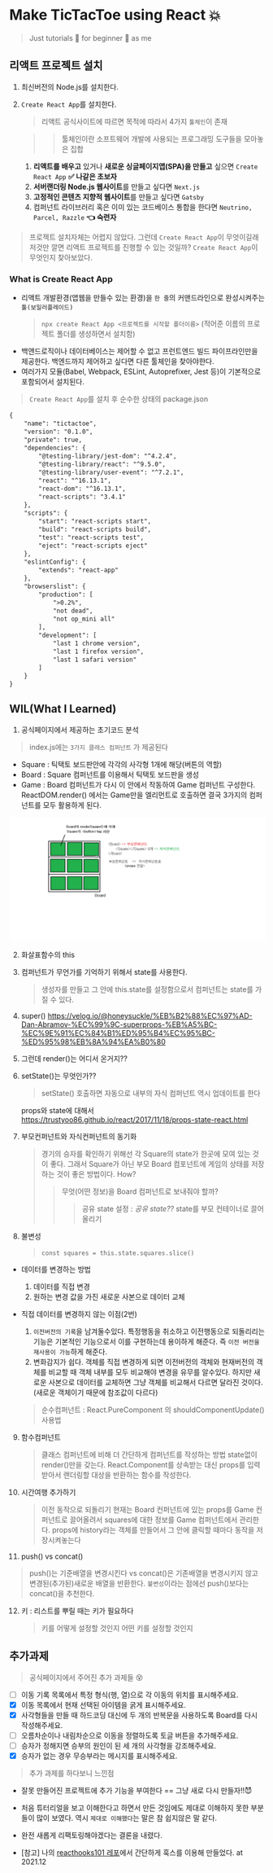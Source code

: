 # Make TicTacToe using React 💥

> Just tutorials 💨 for beginner 👶 as me

## 리액트 프로젝트 설치

1. 최신버전의 Node.js를 설치한다.
2. `Create React App`를 설치한다.

   > 리액트 공식사이트에 따르면 목적에 따라서 4가지 `툴체인`이 존재

   > > 툴체인이란 소프트웨어 개발에 사용되는 프로그래밍 도구들을 모아놓은 집합

   1. **리액트를 배우고** 있거나 **새로운 싱글페이지앱(SPA)을 만들고** 싶으면 `Create React App` **✅ 나같은 초보자**
   2. **서버랜더링 Node.js 웹사이트**를 만들고 싶다면 `Next.js`
   3. **고정적인 콘텐츠 지향적 웹사이트**를 만들고 싶다면 `Gatsby`
   4. 컴퍼넌트 라이브러리 혹은 이미 있는 코드베이스 통합을 한다면 `Neutrino, Parcel, Razzle` **👈 숙련자**

> 프로젝트 설치자체는 어렵지 않았다. 그런데 `Create React App`이 무엇이길래 저것만 깔면 리액트 프로젝트를 진행할 수 있는 것일까? `Create React App`이 무엇인지 찾아보았다.

### What is Create React App

- 리액트 개발환경(앱웹을 만들수 있는 환경)을 `한 줄`의 커맨드라인으로 완성시켜주는 `툴(보일러플레이드)`
  > `npx create React App <프로젝트를 시작할 폴더이름>` (적어준 이름의 프로젝트 폴더를 생성하면서 설치함)
- 백앤드로직이나 데이터베이스는 제어할 수 없고 프런트엔드 빌드 파이프라인만을 제공한다. 백엔드까지 제어하고 싶다면 다른 툴체인을 찾아야한다.
- 여러가지 모듈(Babel, Webpack, ESLint, Autoprefixer, Jest 등)이 기본적으로 포함되어서 설치된다.

> `Create React App`를 설치 후 순수한 상태의 package.json

```
{
    "name": "tictactoe",
    "version": "0.1.0",
    "private": true,
    "dependencies": {
        "@testing-library/jest-dom": "^4.2.4",
        "@testing-library/react": "^9.5.0",
        "@testing-library/user-event": "^7.2.1",
        "react": "^16.13.1",
        "react-dom": "^16.13.1",
        "react-scripts": "3.4.1"
    },
    "scripts": {
        "start": "react-scripts start",
        "build": "react-scripts build",
        "test": "react-scripts test",
        "eject": "react-scripts eject"
    },
    "eslintConfig": {
        "extends": "react-app"
    },
    "browserslist": {
        "production": [
            ">0.2%",
            "not dead",
            "not op_mini all"
        ],
        "development": [
            "last 1 chrome version",
            "last 1 firefox version",
            "last 1 safari version"
        ]
    }
}
```

## WIL(What I Learned)

1. 공식페이지에서 제공하는 초기코드 분석

> index.js에는 `3가지 클래스 컴퍼넌트` 가 제공된다

- Square : 틱택토 보드판안에 각각의 사각형 1개에 해당(버튼의 역할)
- Board : Square 컴퍼넌트를 이용해서 틱택토 보드판을 생성
- Game : Board 컴퍼넌트가 다시 이 안에서 작동하여 Game 컴퍼넌트 구성한다. ReactDOM.render() 에서는 Game만을 엘리먼트로 호출하면 결국 3가지의 컴퍼넌트를 모두 활용하게 된다.

![initial_code](image/initial_code.png)

2. 화살표함수의 this

3. 컴퍼넌트가 무언가를 기억하기 위해서 state를 사용한다.

   > 생성자를 만들고 그 안에 this.state를 설정함으로서 컴퍼넌트는 state를 가질 수 있다.

4. super()
   https://velog.io/@honeysuckle/%EB%B2%88%EC%97%AD-Dan-Abramov-%EC%99%9C-superprops-%EB%A5%BC-%EC%9E%91%EC%84%B1%ED%95%B4%EC%95%BC-%ED%95%98%EB%8A%94%EA%B0%80

5. 그런데 render()는 어디서 온거지??

6. setState()는 무엇인가??

   > setState() 호출하면 자동으로 내부의 자식 컴퍼넌트 역시 업데이트를 한다

   props와 state에 대해서
   https://trustyoo86.github.io/react/2017/11/18/props-state-react.html

7. 부모컨퍼넌트와 자식컨퍼넌트의 동기화
   > 경기의 승자를 확인하기 위해선 각 Square의 state가 한곳에 모여 있는 것이 좋다. 그래서 Square가 아닌 부모 Board 컴포넌트에 게임의 상태를 저장하는 것이 좋은 방법이다. How?
   >
   > > 무엇(어떤 정보)을 Board 컴퍼넌트로 보내줘야 할까?
   > >
   > > > 공유 state 설정 : _공유 state??_
   > > > state를 부모 컨테이너로 끌어올리기
8. 불변성
   > `const squares = this.state.squares.slice()`

- 데이터를 변경하는 방법

  1. 데이터를 직접 변경
  2. 원하는 변경 값을 가진 새로운 사본으로 데이터 교체

- 직접 데이터를 변경하지 않는 이점(2번)

  1. `이전버전의 기록`을 남겨둘수있다. 특정행동을 취소하고 이전행동으로 되돌리리는 기능은 기본적인 기능으로서 이를 구현하는데 용이하게 해준다. 즉 `이전 버전을 재사용이 가능`하게 해준다.
  2. 변화감지가 쉽다. 객체를 직접 변경하게 되면 이전버전의 객체와 현재버전의 객체를 비교할 때 객체 내부를 모두 비교해야 변경을 유무를 알수있다. 하지만 새로운 사본으로 데이터를 교체하면 그냥 객체를 비교해서 다르면 달라진 것이다.(새로운 객체이기 때문에 참조값이 다르다)

  > 순수컴퍼넌트 : React.PureComponent 의 shouldComponentUpdate() 사용법

9. 함수컴퍼넌트

   > 클래스 컴퍼넌트에 비해 더 간단하게 컴퍼넌트를 작성하는 방법
   > state없이 render()만을 갖는다.
   > React.Component를 상속받는 대신 props를 입력받아서 랜더링할 대상을 반환하는 함수를 작성한다.

10. 시간여행 추가하기

    > 이전 동작으로 되돌리기
    > 현재는 Board 컨퍼넌트에 있는 props를 Game 컨퍼넌트로 끌어올려서 squares에 대한 정보를 Game 컴퍼넌트에서 관리한다.
    > props에 history라는 객체를 만들어서 그 안에 클릭할 때마다 동작을 저장시켜놓는다

11. push() vs concat()

> push()는 기준배열을 변경시킨다 vs concat()은 기존배열을 변경시키지 않고 변경된(추가된)새로운 배열을 반환한다.
> `불변성`이라는 점에선 push()보다는 concat()을 추천한다.

12. 키 : 리스트를 뿌릴 때는 키가 필요하다
    > 키를 어떻게 설정할 것인지 어떤 키를 설정할 것인지

## 추가과제

> 공식페이지에서 주어진 추가 과제들 😵

- [ ] 이동 기록 목록에서 특정 형식(행, 열)으로 각 이동의 위치를 표시해주세요.
- [x] 이동 목록에서 현재 선택된 아이템을 굵게 표시해주세요.
- [x] 사각형들을 만들 때 하드코딩 대신에 두 개의 반복문을 사용하도록 Board를 다시 작성해주세요.
- [ ] 오름차순이나 내림차순으로 이동을 정렬하도록 토글 버튼을 추가해주세요.
- [ ] 승자가 정해지면 승부의 원인이 된 세 개의 사각형을 강조해주세요.
- [x] 승자가 없는 경우 무승부라는 메시지를 표시해주세요.

> 추가 과제를 하다보니 느낀점

- 잘못 만들어진 프로젝트에 추가 기능을 부여한다 == 그냥 새로 다시 만들자!!😈
- 처음 튜터리얼을 보고 이해한다고 하면서 만든 것임에도 제대로 이해하지 못한 부분들이 많이 보였다. 역시 `제대로 이해했다`는 말은 참 쉽지않은 말 같다.
- 완전 새롭게 리팩토링해야겠다는 결론을 내렸다.

- [참고] 나의 [reacthooks101 레포](https://github.com/jjanmo/reacthooks101)에서 간단하게 훅스를 이용해 만들었다. at 2021.12

